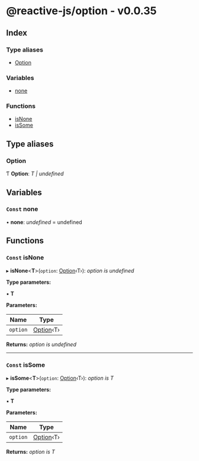 
# @reactive-js/option - v0.0.35

## Index

### Type aliases

* [Option](README.md#option)

### Variables

* [none](README.md#const-none)

### Functions

* [isNone](README.md#const-isnone)
* [isSome](README.md#const-issome)

## Type aliases

###  Option

Ƭ **Option**: *T | undefined*

## Variables

### `Const` none

• **none**: *undefined* =  undefined

## Functions

### `Const` isNone

▸ **isNone**<**T**>(`option`: [Option](README.md#option)‹T›): *option is undefined*

**Type parameters:**

▪ **T**

**Parameters:**

Name | Type |
------ | ------ |
`option` | [Option](README.md#option)‹T› |

**Returns:** *option is undefined*

___

### `Const` isSome

▸ **isSome**<**T**>(`option`: [Option](README.md#option)‹T›): *option is T*

**Type parameters:**

▪ **T**

**Parameters:**

Name | Type |
------ | ------ |
`option` | [Option](README.md#option)‹T› |

**Returns:** *option is T*

